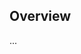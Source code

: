 <!-- Note: Please must use one of our issue templates to file an issue! 🛑 -->
<!-- 👉 https://github.com/FarazPatankar/fantasy-premier-league-api/issues/new/choose 👈 -->
<!-- **Issues that should have been filed with a template will be closed without action, and we will ask you to use a template.** -->

<!-- This blank issue template is only for issues that don't fit any of the templates. -->

## Overview

...
